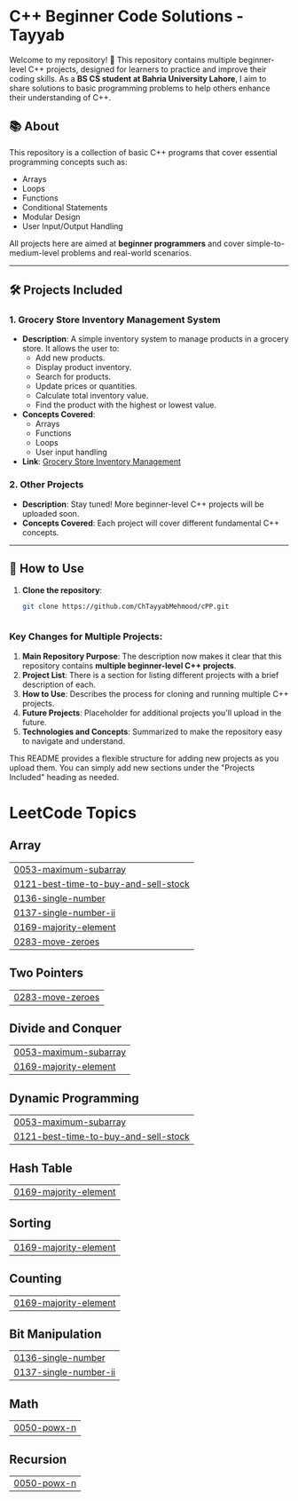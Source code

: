 # C++ Beginner Code Solutions - Tayyab

Welcome to my repository! 👋 This repository contains multiple beginner-level C++ projects, designed for learners to practice and improve their coding skills. As a **BS CS student at Bahria University Lahore**, I aim to share solutions to basic programming problems to help others enhance their understanding of C++.

## 📚 About

This repository is a collection of basic C++ programs that cover essential programming concepts such as:

- Arrays
- Loops
- Functions
- Conditional Statements
- Modular Design
- User Input/Output Handling

All projects here are aimed at **beginner programmers** and cover simple-to-medium-level problems and real-world scenarios.

---

## 🛠️ Projects Included

### 1. **Grocery Store Inventory Management System**
   - **Description**: A simple inventory system to manage products in a grocery store. It allows the user to:
     - Add new products.
     - Display product inventory.
     - Search for products.
     - Update prices or quantities.
     - Calculate total inventory value.
     - Find the product with the highest or lowest value.
   - **Concepts Covered**:
     - Arrays
     - Functions
     - Loops
     - User input handling
   - **Link**: [Grocery Store Inventory Management](./Full-store-Code.cpp)

### 2. **Other Projects**
   - **Description**: Stay tuned! More beginner-level C++ projects will be uploaded soon.
   - **Concepts Covered**: Each project will cover different fundamental C++ concepts.

---

## 🚀 How to Use

1. **Clone the repository**:
   ```bash
   git clone https://github.com/ChTayyabMehmood/cPP.git
   


### Key Changes for Multiple Projects:

1. **Main Repository Purpose**: The description now makes it clear that this repository contains **multiple beginner-level C++ projects**.
2. **Project List**: There is a section for listing different projects with a brief description of each.
3. **How to Use**: Describes the process for cloning and running multiple C++ projects.
4. **Future Projects**: Placeholder for additional projects you'll upload in the future.
5. **Technologies and Concepts**: Summarized to make the repository easy to navigate and understand.

This README provides a flexible structure for adding new projects as you upload them. You can simply add new sections under the "Projects Included" heading as needed.


<!---LeetCode Topics Start-->
# LeetCode Topics
## Array
|  |
| ------- |
| [0053-maximum-subarray](https://github.com/ChTayyabMehmood/cPP/tree/master/0053-maximum-subarray) |
| [0121-best-time-to-buy-and-sell-stock](https://github.com/ChTayyabMehmood/cPP/tree/master/0121-best-time-to-buy-and-sell-stock) |
| [0136-single-number](https://github.com/ChTayyabMehmood/cPP/tree/master/0136-single-number) |
| [0137-single-number-ii](https://github.com/ChTayyabMehmood/cPP/tree/master/0137-single-number-ii) |
| [0169-majority-element](https://github.com/ChTayyabMehmood/cPP/tree/master/0169-majority-element) |
| [0283-move-zeroes](https://github.com/ChTayyabMehmood/cPP/tree/master/0283-move-zeroes) |
## Two Pointers
|  |
| ------- |
| [0283-move-zeroes](https://github.com/ChTayyabMehmood/cPP/tree/master/0283-move-zeroes) |
## Divide and Conquer
|  |
| ------- |
| [0053-maximum-subarray](https://github.com/ChTayyabMehmood/cPP/tree/master/0053-maximum-subarray) |
| [0169-majority-element](https://github.com/ChTayyabMehmood/cPP/tree/master/0169-majority-element) |
## Dynamic Programming
|  |
| ------- |
| [0053-maximum-subarray](https://github.com/ChTayyabMehmood/cPP/tree/master/0053-maximum-subarray) |
| [0121-best-time-to-buy-and-sell-stock](https://github.com/ChTayyabMehmood/cPP/tree/master/0121-best-time-to-buy-and-sell-stock) |
## Hash Table
|  |
| ------- |
| [0169-majority-element](https://github.com/ChTayyabMehmood/cPP/tree/master/0169-majority-element) |
## Sorting
|  |
| ------- |
| [0169-majority-element](https://github.com/ChTayyabMehmood/cPP/tree/master/0169-majority-element) |
## Counting
|  |
| ------- |
| [0169-majority-element](https://github.com/ChTayyabMehmood/cPP/tree/master/0169-majority-element) |
## Bit Manipulation
|  |
| ------- |
| [0136-single-number](https://github.com/ChTayyabMehmood/cPP/tree/master/0136-single-number) |
| [0137-single-number-ii](https://github.com/ChTayyabMehmood/cPP/tree/master/0137-single-number-ii) |
## Math
|  |
| ------- |
| [0050-powx-n](https://github.com/ChTayyabMehmood/cPP/tree/master/0050-powx-n) |
## Recursion
|  |
| ------- |
| [0050-powx-n](https://github.com/ChTayyabMehmood/cPP/tree/master/0050-powx-n) |
<!---LeetCode Topics End-->